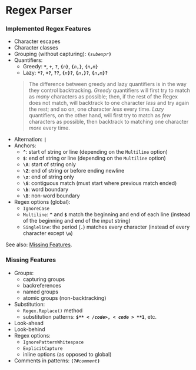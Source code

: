 Regex Parser
============

### Implemented Regex Features ###

- Character escapes
- Character classes
- Grouping (without capturing): <code>**(**_subexpr_**)**</code>
- Quantifiers:
    - Greedy: <code>**&#42;**</code>, <code>**+**</code>, <code>**?**</code>, <code>**{**_n_**}**</code>, <code>**{**_n_**,}**</code>, <code>**{**_n_**,**_m_**}**</code>
    - Lazy: <code>**&#42;?**</code>, <code>**+?**</code>, <code>**??**</code>, <code>**{**_n_**}?**</code>, <code>**{**_n_**,}?**</code>, <code>**{**_n_**,**_m_**}?**</code>  
    > The difference between greedy and lazy quantifiers is in the way they control backtracking. _Greedy_ quantifiers will first try to match as _many_ characters as possible; then, if the rest of the Regex does not match, will backtrack to one character _less_ and try again the rest; and so on, one character _less_ every time. _Lazy_ quantifiers, on the other hand, will first try to match as _few_ characters as possible, then backtrack to matching one character _more_ every time.
- Alternation: **`|`**
- Anchors:
    - **`^`**: start of string or line (depending on the `Multiline` option)
    - **`$`**: end of string or line (depending on the `Multiline` option)
    - **`\A`**: start of string only
    - **`\Z`**: end of string or before ending newline
    - **`\z`**: end of string only
    - **`\G`**: contiguous match (must start where previous match ended)
    - **`\b`**: word boundary
    - **`\B`**: non-word boundary
- Regex options (global):
    - `IgnoreCase`
    - `Multiline`: **`^`** and **`$`** match the beginning and end of each line (instead of the beginning and end of the input string)
    - `Singleline`: the period (**`.`**) matches every character (instead of every character except **`\n`**)

See also: [Missing Features](#missing-features).


### Missing Features ###

- Groups:
    - capturing groups
    - backreferences
    - named groups
    - atomic groups (non-backtracking)
- Substitution:
    - `Regex.Replace()` method
    - substitution patterns: <code>**$$**</code>, <code>**$1**</code>, etc.
- Look-ahead
- Look-behind
- Regex options:
    - `IgnorePatternWhitespace`
    - `ExplicitCapture`
    - inline options (as opposed to global)
- Comments in patterns: <code>**(?#**_comment_**)**</code>

